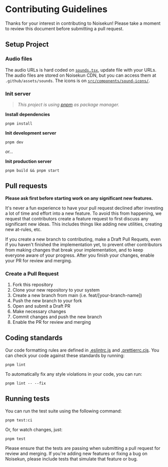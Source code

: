 # Contributing Guidelines

Thanks for your interest in contributing to Noisekun! Please take a moment to review this document before submitting a pull request.

## Setup Project

### Audio files

The audio URLs is hard coded on [`sounds.tsx`](src/data/sounds.tsx), update file with your URLs.
The audio files are stored on Noisekun CDN, but you can access them at `.github/assets/sounds`.
The icons is on [`src/components/sound-icons/`](src/components/sound-icons/).

### Init server

> _This project is using [pnpm](https://pnpm.io) as package manager._

**Install dependencies**

```
pnpm install
```

**Init development server**

```
pnpm dev
```

_or..._

**Init production server**

```
pnpm build && pnpm start
```

## Pull requests

**Please ask first before starting work on any significant new features.**

It's never a fun experience to have your pull request declined after investing a lot of time and effort into a new feature. To avoid this from happening, we request that contributors create a feature request to first discuss any significant new ideas. This includes things like adding new utilities, creating new at-rules, etc.

If you create a new branch to contributing, make a Draft Pull Requets, even if you haven't finished the implementation yet, to prevent other contributors from making changes that break your implementation, and to keep everyone aware of your progress. After you finish your changes, enable your PR for review and merging.

### Create a Pull Request

1. Fork this repository
2. Clone your new repository to your system
3. Create a new branch from main (i.e. feat/[your-branch-name])
4. Push the new branch to your fork
5. Open and submit a Draft PR
5. Make necessary changes
6. Commit changes and push the new branch
7. Enable the PR for review and merging

## Coding standards

Our code formatting rules are defined in [.eslintrc.js](https://github.com/mateusfg7/Noisekun/blob/main/.eslintrc.js) and [.prettierrc.cjs](https://github.com/mateusfg7/Noisekun/blob/main/.prettierrc.cjs). You can check your code against these standards by running:
```
pnpm lint
```
To automatically fix any style violations in your code, you can run:
```
pnpm lint -- --fix
```

## Running tests
You can run the test suite using the following command:
```
pnpm test:ci
```
Or, for watch changes, just:
```
pnpm test
```
Please ensure that the tests are passing when submitting a pull request for review and merging. If you're adding new features or fixing a bug on Noisekun, please include tests that simulate that feature or bug.
